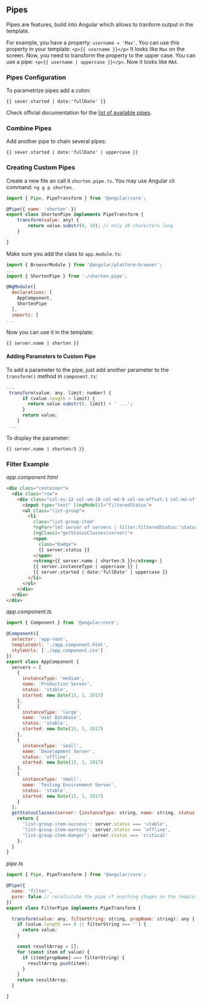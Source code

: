 ## Pipes
Pipes are features, build into Angular which allows to tranform output in the template.

For example, you have a property: `username = 'Max'`. You can use this property in your template:
`<p>{{ username }}</p>` It looks like `Max` on the screen. Now, you need to transform the property
to the upper case. You can use a pipe: `<p>{{ username | uppercase }}</p>`. Now it looks like `MAX`.

### Pipes Configuration
To parametrize pipes add a colon:
```
{{ sever.started | date:'fullDate' }}
```
Check official documentation for the [list of available pipes](https://angular.io/api?query=pipe).

### Combine Pipes
Add another pipe to chain several pipes:
```
{{ sever.started | date:'fullDate' | uppercase }}
```

### Creating Custom Pipes
Create a new file an call it `shorten.pipe.ts`.
You may use Angular cli command: `ng g p shorten`.
```javascript
import { Pipe, PipeTransform } from '@angular/core';

@Pipe({ name: 'shorten' })
export class ShortenPipe implements PipeTransform {
    transform(value: any) {
        return value.substr(0, 10); // only 10 charecters long
    }

}
```
Make sure you add the class to `app.module.ts`:
```javascript
import { BrowserModule } from '@angular/platform-browser';
...
import { ShortenPipe } from './shorten.pipe';

@NgModule({
  declarations: [
    AppComponent,
    ShortenPipe
  ],
  imports: [
...
```
Now you can use it in the template:
```
{{ server.name | shorten }}
```
#### Adding Parameters to Custom Pipe
To add a parameter to the pipe, just add another parameter to the `transform()` method in `component.ts`:
```javascript
...
 transform(value: any, limit: number) {
      if (value.length > limit) {
        return value.substr(0, limit) + ' ...';
      }
      return value;
    }
 ...
```
To display the parameter:
```
{{ server.name | shorten:5 }}
```
### Filter Example
*app.component.html*
```html
<div class="container">
  <div class="row">
    <div class="col-xs-12 col-sm-10 col-md-8 col-sm-offset-1 col-md-offset-2">
      <input type="text" [(ngModel)]="filteredStatus">
      <ul class="list-group">
        <li
          class="list-group-item"
          *ngFor="let server of servers | filter:filteredStatus:'status'"
          [ngClass]="getStatusClasses(server)">
          <span
            class="badge">
            {{ server.status }}
          </span>
          <strong>{{ server.name | shorten:5 }}</strong> | 
          {{ server.instanceType | uppercase }} | 
          {{ server.started | date:'fullDate' | uppercase }}
        </li>
      </ul>
    </div>
  </div>
</div>
```
*app.component.ts*
```javascript
import { Component } from '@angular/core';

@Component({
  selector: 'app-root',
  templateUrl: './app.component.html',
  styleUrls: ['./app.component.css']
})
export class AppComponent {
  servers = [
    {
      instanceType: 'medium',
      name: 'Production Server',
      status: 'stable',
      started: new Date(15, 1, 2017)
    },
    {
      instanceType: 'large',
      name: 'User Database',
      status: 'stable',
      started: new Date(15, 1, 2017)
    },
    {
      instanceType: 'small',
      name: 'Development Server',
      status: 'offline',
      started: new Date(15, 1, 2017)
    },
    {
      instanceType: 'small',
      name: 'Testing Environment Server',
      status: 'stable',
      started: new Date(15, 1, 2017)
    }
  ];
  getStatusClasses(server: {instanceType: string, name: string, status: string, started: Date}) {
    return {
      'list-group-item-success': server.status === 'stable',
      'list-group-item-warning': server.status === 'offline',
      'list-group-item-danger': server.status === 'critical'
    };
  }
}
```
*pipe.ts*
```javascript
import { Pipe, PipeTransform } from '@angular/core';

@Pipe({
  name: 'filter',
  pure: false // recalculate the pipe if anything chages on the template
})
export class FilterPipe implements PipeTransform {

  transform(value: any, filterString: string, propName: string): any {
    if (value.length === 0 || filterString === '') {
      return value;
    }

    const resultArray = [];
    for (const item of value) {     
      if (item[propName] === filterString) {
        resultArray.push(item);
      }     
    }
    return resultArray;
  }

}
```

